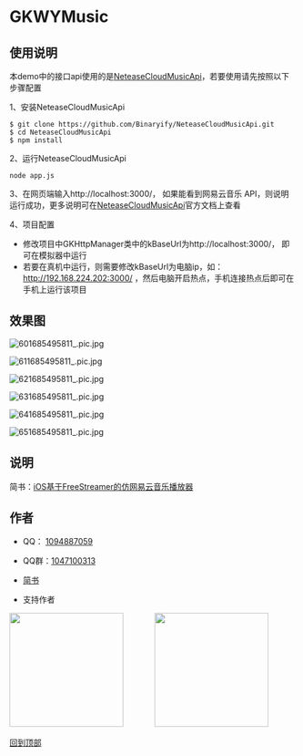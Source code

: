 # GKWYMusic

## 使用说明
本demo中的接口api使用的是[NeteaseCloudMusicApi](https://github.com/Binaryify/NeteaseCloudMusicApi)，若要使用请先按照以下步骤配置

1、安装NeteaseCloudMusicApi
```
$ git clone https://github.com/Binaryify/NeteaseCloudMusicApi.git
$ cd NeteaseCloudMusicApi
$ npm install
```
2、运行NeteaseCloudMusicApi
```
node app.js
```
3、在网页端输入http://localhost:3000/， 如果能看到网易云音乐 API，则说明运行成功，更多说明可在[NeteaseCloudMusicApi](https://github.com/Binaryify/NeteaseCloudMusicApi)官方文档上查看

4、项目配置

* 修改项目中GKHttpManager类中的kBaseUrl为http://localhost:3000/， 即可在模拟器中运行
* 若要在真机中运行，则需要修改kBaseUrl为电脑ip，如：http://192.168.224.202:3000/ ，然后电脑开启热点，手机连接热点后即可在手机上运行该项目

## 效果图
![601685495811_.pic.jpg](https://upload-images.jianshu.io/upload_images/1598505-417b94959f138f6e.jpg?imageMogr2/auto-orient/strip%7CimageView2/2/w/400)

![611685495811_.pic.jpg](https://upload-images.jianshu.io/upload_images/1598505-bb403689366cf330.jpg?imageMogr2/auto-orient/strip%7CimageView2/2/w/400)

![621685495811_.pic.jpg](https://upload-images.jianshu.io/upload_images/1598505-875c918417c84b30.jpg?imageMogr2/auto-orient/strip%7CimageView2/2/w/400)

![631685495811_.pic.jpg](https://upload-images.jianshu.io/upload_images/1598505-70e49d339f348997.jpg?imageMogr2/auto-orient/strip%7CimageView2/2/w/400)

![641685495811_.pic.jpg](https://upload-images.jianshu.io/upload_images/1598505-bb1fcf2a1e4220c3.jpg?imageMogr2/auto-orient/strip%7CimageView2/2/w/400)

![651685495811_.pic.jpg](https://upload-images.jianshu.io/upload_images/1598505-45282868ab712873.jpg?imageMogr2/auto-orient/strip%7CimageView2/2/w/400)

## 说明
简书：[iOS基于FreeStreamer的仿网易云音乐播放器](https://www.jianshu.com/p/9ce8fe684924)


## 作者

- QQ： [1094887059](http://wpa.qq.com/msgrd?v=3&uin=1094887059&site=qq&menu=yes)  
- QQ群：[1047100313](https://qm.qq.com/cgi-bin/qm/qr?k=Aj_f4C5-R3X1_KEdeb_Ttg8pxK_41ZJu&jump_from=webapi)

- [简书](https://www.jianshu.com/u/ba61bbfc87e8)

- 支持作者

<img src="https://upload-images.jianshu.io/upload_images/1598505-1637d63e4e18e103.jpg?imageMogr2/auto-orient/strip%7CimageView2/2/w/1240" width="200" height="200">
&nbsp&nbsp&nbsp&nbsp&nbsp&nbsp&nbsp&nbsp&nbsp&nbsp&nbsp&nbsp
<img src="https://upload-images.jianshu.io/upload_images/1598505-0be88fd4943d1994.jpg?imageMogr2/auto-orient/strip%7CimageView2/2/w/1240" width="200" height="200">

[回到顶部](#readme)
